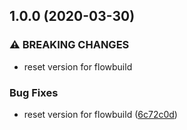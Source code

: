 ## 1.0.0 (2020-03-30)


### ⚠ BREAKING CHANGES

* reset version for flowbuild

### Bug Fixes

* reset version for flowbuild ([6c72c0d](https://github.com/flow-build/cockpit/commit/6c72c0de24186096d157131fb5a93271b7021f07))

